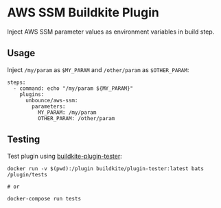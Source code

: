 # AWS SSM Buildkite Plugin

Inject AWS SSM parameter values as environment variables in build step.

## Usage

Inject `/my/param` as `$MY_PARAM` and `/other/param` as `$OTHER_PARAM`:

```
steps:
  - command: echo "/my/param ${MY_PARAM}"
    plugins:
      unbounce/aws-ssm:
        parameters:
          MY_PARAM: /my/param
          OTHER_PARAM: /other/param
```

## Testing

Test plugin using [buildkite-plugin-tester](https://github.com/buildkite-plugins/buildkite-plugin-tester):

```
docker run -v $(pwd):/plugin buildkite/plugin-tester:latest bats /plugin/tests

# or

docker-compose run tests
```
